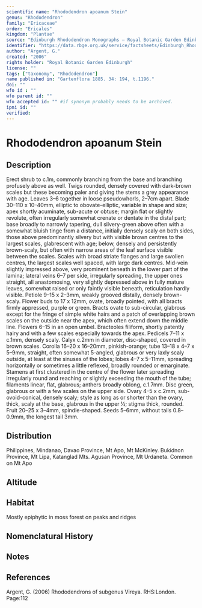 ```yaml
---
scientific name: "Rhododendron apoanum Stein"
genus: "Rhododendron"
family: "Ericaceae"
order: "Ericales"
kingdom: "Plantae"
source: "Edinburgh Rhododendron Monographs – Royal Botanic Garden Edinburgh"
identifier: "https://data.rbge.org.uk/service/factsheets/Edinburgh_Rhododendron_Monographs.xhtml"
author: "Argent, G."
created: "2006"
rights holder: "Royal Botanic Garden Edinburgh"
license: ""
tags: ["taxonomy", "Rhododendron"]
name published in: "Gartenflora 1885. 34: 194, t.1196."
doi: ""
wfo id : ""
wfo parent id: ""
wfo accepted id: "" #if synonym probably needs to be archived.                      
ipni id: ""
verified:
---
```


                       

# Rhododendron apoanum Stein

## Description
Erect shrub to c.1m, commonly branching from the base and branching profusely above as well. Twigs rounded, densely covered with dark-brown scales but these becoming paler and giving the stems a grey appearance with age. Leaves 3–6 together in loose pseudo­whorls, 2–7cm apart. Blade 30–110 x 10–40mm, elliptic to obovate-elliptic, variable in shape and size; apex shortly acuminate, sub-acute or obtuse; margin flat or slightly revolute, often irregularly somewhat crenate or dentate in the distal part; base broadly to narrowly tapering, dull silvery-green above often with a somewhat bluish tinge from a distance, initially densely scaly on both sides, those above predominantly silvery but with visible brown centres to the largest scales, glabrescent with age; below, densely and persistently brown-scaly, but often with narrow areas of the leaf surface visible between the scales. Scales with broad striate flanges and large swollen centres, the largest scales well spaced, with large dark centres. Mid-vein slightly impressed above, very prominent beneath in the lower part of the lamina; lateral veins 6–7 per side, irregularly spreading, the upper ones straight, all anastomosing, very slightly depressed above in fully mature leaves, somewhat raised or only faintly visible beneath, reticulation hardly visible. Petiole 9–15 x 2–3mm, weakly grooved distally, densely brown-scaly. Flower buds to 17 x 12mm, ovate, broadly pointed, with all bracts firmly appressed, purple or green. Bracts ovate to sub-circular, glabrous except for the fringe of simple white hairs and a patch of overlapping brown scales on the outside near the apex, which often extend down the middle line. Flowers 6–15 in an open umbel. Bracteoles filiform, shortly patently hairy and with a few scales especially towards the apex. Pedicels 7–11 x c.1mm, densely scaly. Calyx c.2mm in diameter, disc-shaped, covered in brown scales. Corolla 16–20 x 16–20mm, pinkish-orange; tube 13–18 x 4–7 x 5–9mm, straight, often somewhat 5-angled, glabrous or very laxly scaly outside, at least at the sinuses of the lobes; lobes 4–7 x 5–11mm, spreading horizontally or sometimes a little reflexed, broadly rounded or emarginate. Stamens at first clustered in the centre of the flower later spreading irregularly round and reaching or slightly exceeding the mouth of the tube; filaments linear, flat, glabrous; anthers broadly oblong, c.1.7mm. Disc green, glabrous or with a few scales on the upper side. Ovary 4–5 x c.2mm, sub-ovoid-conical, densely scaly; style as long as or shorter than the ovary, thick, scaly at the base, glabrous in the upper ½; stigma thick, rounded. Fruit 20–25 x 3–4mm, spindle-shaped. Seeds 5–6mm, without tails 0.8–0.9mm, the longest tail 3mm.

## Distribution
Philippines, Mindanao, Davao Province, Mt Apo, Mt McKinley. Bukidnon Province, Mt Lipa, Katanglad Mts. Agusan Province, Mt Urdaneta. Common on Mt Apo

## Altitude


## Habitat
Mostly epiphytic in moss forest on peaks and ridges

## Nomenclatural History

                       
## Notes


## References

Argent, G. (2006) Rhododendrons of subgenus Vireya. RHS:London. Page:112
